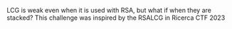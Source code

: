 LCG is weak even when it is used with RSA, but what if when they are stacked?
This challenge was inspired by the RSALCG in Ricerca CTF 2023
